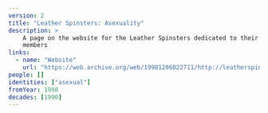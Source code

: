 ```yaml
---
version: 2
title: "Leather Spinsters: Asexuality"
description: >
    A page on the website for the Leather Spinsters dedicated to their asexual
    members
links:
  - name: "Website"
    url: "https://web.archive.org/web/19981206022711/http://leatherspinsters.com:80/asexuality1.html"
people: []
identities: ["asexual"]
fromYear: 1998
decades: [1990]
---
```

